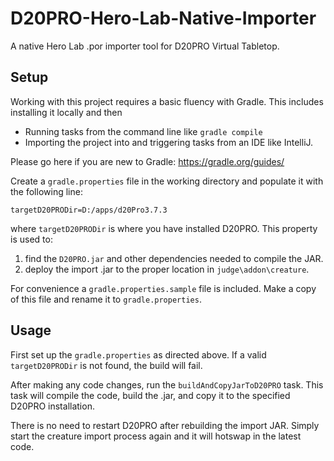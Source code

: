 # D20PRO-Hero-Lab-Native-Importer
A native Hero Lab .por importer tool for D20PRO Virtual Tabletop.

## Setup
Working with this project requires a basic fluency with Gradle. This includes installing it locally and then 
* Running tasks from the command line like `gradle compile`
* Importing the project into and triggering tasks from an IDE like IntelliJ. 
 
Please go here if you are new to Gradle: https://gradle.org/guides/

Create a `gradle.properties` file in the working directory and populate it with the following line:
```
targetD20PRODir=D:/apps/d20Pro3.7.3
```
where `targetD20PRODir` is where you have installed D20PRO. This property is used to:
1. find the `D20PRO.jar` and other dependencies needed to compile the JAR. 
2. deploy the import .jar to the proper location in `judge\addon\creature`.
  
For convenience a `gradle.properties.sample` file is included. Make a copy of this file and rename it to `gradle.properties`.  
  
## Usage
First set up the `gradle.properties` as directed above. If a valid `targetD20PRODir` is not found, the build will fail.

After making any code changes, run the `buildAndCopyJarToD20PRO` task. This task will compile the code, build the .jar, and copy it to the specified D20PRO installation.

There is no need to restart D20PRO after rebuilding the import JAR. Simply start the creature import process again and it will hotswap in the latest code.  